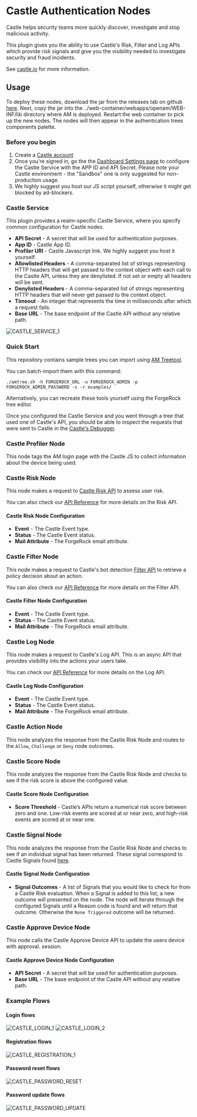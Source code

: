 <!--
 * The contents of this file are subject to the terms of the Common Development and
 * Distribution License (the License). You may not use this file except in compliance with the
 * License.
 *
 * You can obtain a copy of the License at legal/CDDLv1.0.txt. See the License for the
 * specific language governing permission and limitations under the License.
 *
 * When distributing Covered Software, include this CDDL Header Notice in each file and include
 * the License file at legal/CDDLv1.0.txt. If applicable, add the following below the CDDL
 * Header, with the fields enclosed by brackets [] replaced by your own identifying
 * information: "Portions copyright [year] [name of copyright owner]".
 *
 * Copyright 2019 ForgeRock AS.
-->
# Castle Authentication Nodes

Castle helps security teams more quickly discover, investigate and stop malicious activity. 

This plugin gives you the ability to use Castle's Risk, Filter and Log APIs which provide risk signals 
and give you the visibility needed to investigate security and fraud incidents. 

See [castle.io](https://castle.io) for more information.

## Usage

To deploy these nodes, download the jar from the releases tab on github
[here](https://github.com/ForgeRock/Castle-Auth-Tree-Nodes/releases/latest). Next, copy the jar into the
../web-container/webapps/openam/WEB-INF/lib directory where AM is deployed. Restart the web container to pick up the
new nodes. The nodes will then appear in the authentication trees components palette.

### Before you begin

1. Create a [Castle account](https://dashboard.castle.io/signup/new)
2. Once you're signed in, go the the [Dashboard Settings page](https://dashboard.castle.io/settings/general) to configure the Castle Service with the APP ID and API Secret. Please note your Castle environment - the "Sandbox" one is only suggested for non-production usage.
3. We highly suggest you host our JS script yourself, otherwise it might get blocked by ad-blockers.

### Castle Service
This plugin provides a realm-specific Castle Service, where you specify common configuration for Castle nodes.

* **API Secret** - A secret that will be used for authentication purposes.
* **App ID** - Castle App ID.
* **Profiler URI** - Castle Javascript link. We highly suggest you host it yourself.
* **Allowlisted Headers** - A comma-separated list of strings representing HTTP headers that will get passed to the 
  context object with each call to the Castle API, unless they are denylisted. If not set or empty all headers will 
  be sent.
* **Denylisted Headers** - A comma-separated list of strings representing HTTP headers that will never get passed to 
  the context object.
* **Timeout** - An integer that represents the time in milliseconds after which a request fails.
* **Base URL** - The base endpoint of the Castle API without any relative path.


![CASTLE_SERVICE_1](./images/castle_service.png)

### Quick Start

This repository contains sample trees you can import using [AM Treetool](https://github.com/vscheuber/AM-treetool).

You can batch-import them with this command:

```
./amtree.sh -h FORGEROCK_URL -u FORGEROCK_ADMIN -p FORGEROCK_ADMIN_PASSWORD -s -r examples/
```

Alternatively, you can recreate these tools yourself using the ForgeRock tree editor.

Once you configured the Castle Service and you went through a tree that used one of Castle's API,
you should be able to inspect the requests that were sent to Castle in the [Castle's Debugger](https://dashboard.cas.tl/debug-console/events).


### Castle Profiler Node

This node tags the AM login page with the Castle JS to collect information about the device being used.

### Castle Risk Node

This node makes a request to [Castle Risk API](https://castle.io/risk-api/) to assess user risk.

You can also check our [API Reference](https://reference.castle.io/#operation/risk) for more details on the Risk API.

#### Castle Risk Node Configuration

* **Event** - The Castle Event type.
* **Status** - The Castle Event status.
* **Mail Attribute** - The ForgeRock email attribute.

### Castle Filter Node

This node makes a request to Castle's bot detection [Filter API](https://castle.io/filter-api/) to retrieve a policy decision about an action.

You can also check our [API Reference](https://reference.castle.io/#operation/filter) for more details on the Filter API.

#### Castle Filter Node Configuration

* **Event** - The Castle Event type.
* **Status** - The Castle Event status.
* **Mail Attribute** - The ForgeRock email attribute.

### Castle Log Node

This node makes a request to Castle's Log API. This is an async API that provides visibility into the actions your users take.

You can check our [API Reference](https://reference.castle.io/#tag/logging) for more details on the Log API.

#### Castle Log Node Configuration

* **Event** - The Castle Event type.
* **Status** - The Castle Event status.
* **Mail Attribute** - The ForgeRock email attribute.

### Castle Action Node

This node analyzes the response from the Castle Risk Node and routes to the <code>Allow</code>,
<code>Challenge</code> or <code>Deny</code> node outcomes.

### Castle Score Node
This node analyzes the response from the Castle Risk Node and checks to see if the risk score is
above the configured value.

#### Castle Score Node Configuration

* **Score Threshold** - Castle’s APIs return a numerical risk score between zero and one. Low-risk events are scored 
  at or near zero, and high-risk events are scored at or near one.

### Castle Signal Node
This node analyzes the response from the Castle Risk Node and checks to see if an individual signal
has been returned. These signal correspond to Castle Signals found [here](https://docs.castle.io/v1/reference/signals/).

#### Castle Signal Node Configuration
* **Signal Outcomes** - A list of Signals that you would like to check for from a Castle Risk
  evaluation. When a Signal is added to this list, a new outcome will presented on the node. The node will
  iterate through the configured Signals until a Reason code is found and will return that outcome. Otherwise
  the <code>None Triggered</code> outcome will be returned.

### Castle Approve Device Node
This node calls the Castle Approve Device API to update the users device with approval. 
session.

#### Castle Approve Device Node Configuration

* **API Secret** - A secret that will be used for authentication purposes.
* **Base URL** - The base endpoint of the Castle API without any relative path.

### Example Flows

#### Login flows
![CASTLE_LOGIN_1](./images/castle_login_flow.png)
![CASTLE_LOGIN_2](./images/castle_login_flow2.png)

#### Registration flows
![CASTLE_REGISTRATION_1](./images/castle_registration_flow.png)

#### Password reset flows
![CASTLE_PASSWORD_RESET](./images/castle_password_reset_flow.png)

#### Password update flows
![CASTLE_PASSWORD_UPDATE](./images/castle_password_update_flow.png)
